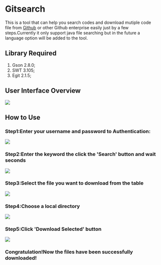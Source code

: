 # Gitsearch
This is a tool that can help you search codes and download mutiple code file from [Github](github.com) or other Github enterprise easily just by a few steps.Currently it only support java file searching but in the future a language option will be added to the tool.
## Library Required
1. Gson 2.8.0;
2. SWT 3.105;
3. Egit 2.1.5;
## User Interface Overview
![](http://i.imgur.com/KsKeV4T.png)
## How to Use
### Step1:Enter your username and password to Authentication:  
![](http://i.imgur.com/NkGYpyb.png)  


### Step2:Enter the keyword the click the 'Search' button and wait seconds
![](http://i.imgur.com/jknZ3R3.png)

### Step3:Select the file you want to download from the table

![](http://i.imgur.com/xGTf31L.png)

### Step4:Choose a local directory

![](http://i.imgur.com/wJcrHnt.png)

### Step5:Click 'Download Selected' button
![](http://i.imgur.com/vKzwbPk.png)

### Congratulation!Now the files have been successfully downloaded!
